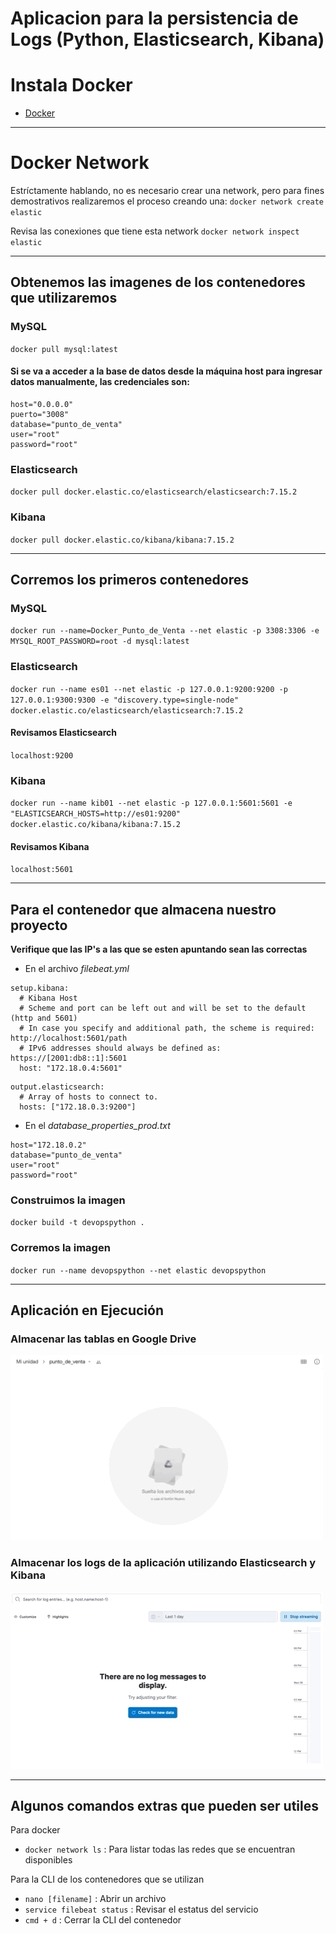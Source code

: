 # Aplicacion para la persistencia de Logs (Python, Elasticsearch, Kibana)

# Instala Docker

- [Docker](https://www.docker.com/)

---

# Docker Network
Estríctamente hablando, no es necesario crear una network, pero para fines demostrativos 
realizaremos el proceso creando una: 
`docker network create elastic`

Revisa las conexiones que tiene esta network
`docker network inspect elastic`

---

## Obtenemos las imagenes de los contenedores que utilizaremos

### MySQL
`docker pull mysql:latest`
#### Si se va a acceder a la base de datos desde la máquina host para ingresar datos manualmente, las credenciales son:
```
host="0.0.0.0"
puerto="3008"
database="punto_de_venta"
user="root"
password="root"
```

### Elasticsearch
`docker pull docker.elastic.co/elasticsearch/elasticsearch:7.15.2`

### Kibana
`docker pull docker.elastic.co/kibana/kibana:7.15.2`

---

## Corremos los primeros contenedores
### MySQL
`docker run --name=Docker_Punto_de_Venta --net elastic -p 3308:3306 -e MYSQL_ROOT_PASSWORD=root -d mysql:latest`

### Elasticsearch
`docker run --name es01 --net elastic -p 127.0.0.1:9200:9200 -p 127.0.0.1:9300:9300 -e "discovery.type=single-node" docker.elastic.co/elasticsearch/elasticsearch:7.15.2`
#### Revisamos Elasticsearch
`localhost:9200`

### Kibana
`docker run --name kib01 --net elastic -p 127.0.0.1:5601:5601 -e "ELASTICSEARCH_HOSTS=http://es01:9200" docker.elastic.co/kibana/kibana:7.15.2`
#### Revisamos Kibana
`localhost:5601`

---

## Para el contenedor que almacena nuestro proyecto

**Verifique que las IP's a las que se esten apuntando sean las correctas**

- En el archivo *filebeat.yml*
```
setup.kibana:
  # Kibana Host
  # Scheme and port can be left out and will be set to the default (http and 5601)
  # In case you specify and additional path, the scheme is required: http://localhost:5601/path
  # IPv6 addresses should always be defined as: https://[2001:db8::1]:5601
  host: "172.18.0.4:5601"
``` 

```
output.elasticsearch:
  # Array of hosts to connect to.
  hosts: ["172.18.0.3:9200"]
``` 
- En el *database_properties_prod.txt*
``` 
host="172.18.0.2"
database="punto_de_venta"
user="root"
password="root"
``` 

### Construimos la imagen
`docker build -t devopspython .`

### Corremos la imagen
`docker run --name devopspython --net elastic devopspython`

---

## Aplicación en Ejecución

### Almacenar las tablas en Google Drive

![Almacenado de las tablas en Google Drive](/README/demo_tablas_google_drive.gif)

### Almacenar los logs de la aplicación utilizando Elasticsearch y Kibana

![Almacenado de las tablas en Google Drive](README/demo_kibana_elasticsearch.gif)

---

## Algunos comandos extras que pueden ser utiles

Para docker
- `docker network ls` : Para listar todas las redes que se encuentran disponibles

Para la CLI de los contenedores que se utilizan
- `nano [filename]` : Abrir un archivo
- `service filebeat status` : Revisar el estatus del servicio
- `cmd + d` : Cerrar la CLI del contenedor
